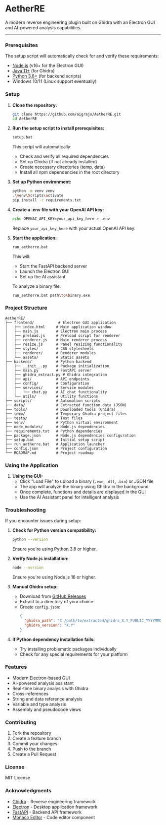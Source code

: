 # AetherRE

A modern reverse engineering plugin built on Ghidra with an Electron GUI and AI-powered analysis capabilities.

---

### Prerequisites

The setup script will automatically check for and verify these requirements:

- [Node.js](https://nodejs.org/) (v16+ for the Electron GUI)
- [Java 11+](https://adoptium.net/) (for Ghidra)
- [Python 3.8+](https://www.python.org/) (for backend scripts)
- Windows 10/11 (Linux support eventually)

### Setup

1. **Clone the repository:**
   ```sh
   git clone https://github.com/aigrajo/AetherRE.git
   cd AetherRE
   ```

2. **Run the setup script to install prerequisites:**
   ```sh
   setup.bat
   ```
   This script will automatically:
   - Check and verify all required dependencies
   - Set up Ghidra (if not already installed)
   - Create necessary directories (temp, data)
   - Install all npm dependencies in the root directory

3. **Set up Python environment:**
   ```sh
   python -m venv venv
   .\venv\Scripts\activate
   pip install -r requirements.txt
   ```

4. **Create a .env file with your OpenAI API key:**
   ```sh
   echo OPENAI_API_KEY=your_api_key_here > .env
   ```
   Replace `your_api_key_here` with your actual OpenAI API key.

5. **Start the application:**
   ```sh
   run_aetherre.bat
   ```
   This will:
   - Start the FastAPI backend server
   - Launch the Electron GUI
   - Set up the AI assistant

   To analyze a binary file:
   ```sh
   run_aetherre.bat path\to\binary.exe
   ```

### Project Structure

```
AetherRE/
├── frontend/           # Electron GUI application
│   ├── index.html     # Main application window
│   ├── main.js        # Electron main process
│   ├── preload.js     # Preload script for renderer
│   ├── renderer.js    # Main renderer process
│   ├── resize.js      # Panel resizing functionality
│   ├── styles/        # CSS stylesheets
│   ├── renderer/      # Renderer modules
│   └── assets/        # Static assets
├── backend/           # Python backend
│   ├── __init__.py    # Package initialization
│   ├── main.py        # FastAPI server
│   ├── ghidra_extract.py # Ghidra integration
│   ├── api/           # API endpoints
│   ├── config/        # Configuration
│   ├── services/      # Service modules
│   │   └── chat.py    # AI chat functionality
│   └── utils/         # Utility functions
├── scripts/           # Automation scripts
├── data/              # Extracted function data (JSON)
├── tools/             # Downloaded tools (Ghidra)
├── temp/              # Temporary Ghidra project files
├── tests/             # Test files
├── venv/              # Python virtual environment
├── node_modules/      # Node.js dependencies
├── requirements.txt   # Python dependencies
├── package.json       # Node.js dependencies configuration
├── setup.bat          # Initial setup script
├── run_aetherre.bat   # Application launcher
├── config.json        # Project configuration
└── ROADMAP.md         # Project roadmap
```

### Using the Application

1. **Using the GUI:**
   - Click "Load File" to upload a binary (`.exe`, `.dll`, `.bin`) or JSON file
   - The app will analyze the binary using Ghidra in the background
   - Once complete, functions and details are displayed in the GUI
   - Use the AI Assistant panel for intelligent analysis

### Troubleshooting

If you encounter issues during setup:

1. **Check for Python version compatibility:**
   ```sh
   python --version
   ```
   Ensure you're using Python 3.8 or higher.

2. **Verify Node.js installation:**
   ```sh
   node --version
   ```
   Ensure you're using Node.js 16 or higher.

3. **Manual Ghidra setup:**
   - Download from [GitHub Releases](https://github.com/NationalSecurityAgency/ghidra/releases)
   - Extract to a directory of your choice
   - Create `config.json`:
     ```json
     {
       "ghidra_path": "C:/path/to/extracted/ghidra_X.Y_PUBLIC_YYYYMMDD",
       "ghidra_version": "X.Y"
     }
     ```

4. **If Python dependency installation fails:**
   - Try installing problematic packages individually
   - Check for any special requirements for your platform

### Features

- Modern Electron-based GUI 
- AI-powered analysis assistant
- Real-time binary analysis with Ghidra
- Cross-references
- String and data reference analysis
- Variable and type analysis
- Assembly and pseudocode views

### Contributing

1. Fork the repository
2. Create a feature branch
3. Commit your changes
4. Push to the branch
5. Create a Pull Request

### License

MIT License

### Acknowledgments

- [Ghidra](https://github.com/NationalSecurityAgency/ghidra) - Reverse engineering framework
- [Electron](https://www.electronjs.org/) - Desktop application framework
- [FastAPI](https://fastapi.tiangolo.com/) - Backend API framework
- [Monaco Editor](https://microsoft.github.io/monaco-editor/) - Code editor component
